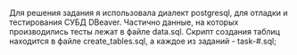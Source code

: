 Для решения задания я использовала диалект postgresql, для отладки и тестирования СУБД DBeaver. Частично данные, на которых производились тесты лежат в файле data.sql. Скрипт создания таблиц находится в файле create_tables.sql, а каждое из заданий - task-#.sql;